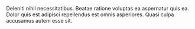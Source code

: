 Deleniti nihil necessitatibus. Beatae ratione voluptas ea aspernatur quis ea. Dolor quis est adipisci repellendus est omnis asperiores. Quasi culpa accusamus autem esse sit.